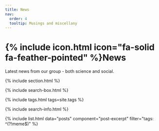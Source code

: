 ```yaml
---
title: News
nav:
  order: 4
  tooltip: Musings and miscellany
---
```


# {% include icon.html icon="fa-solid fa-feather-pointed" %}News

Latest news from our group - both science and social.

{% include section.html %}

{% include search-box.html %}

{% include tags.html tags=site.tags %}

{% include search-info.html %}

{% include list.html data="posts" component="post-excerpt" filter="tags: ^(?!meme$)" %}
